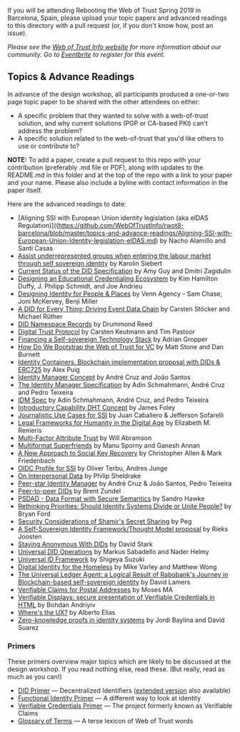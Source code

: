 If you will be attending Rebooting the Web of Trust Spring 2019 in Barcelona, Spain, please upload your topic papers and advanced readings to this directory with a pull request (or, if you don't know how, post an issue).

_Please see the [Web of Trust Info website](http://www.weboftrust.info/) for more information about our community. Go to [Eventbrite](https://www.eventbrite.com/e/rebooting-the-web-of-trust-viii-spring-2019-barcelona-tickets-54843077120) to register for this event._

##  Topics & Advance Readings

In advance of the design workshop, all participants produced a one-or-two page topic paper to be shared with the other attendees on either:

* A specific problem that they wanted to solve with a web-of-trust solution, and why current solutions (PGP or CA-based PKI) can't address the problem?
* A specific solution related to the web-of-trust that you'd like others to use or contribute to?

**NOTE:** To add a paper, create a pull request to this repo with your contribution (preferably .md file or PDF), along with updates to the README.md in this folder and at the top of the repo with a link to your paper and your name. Please also include a byline with contact information in the paper itself.

Here are the advanced readings to date:

* [Aligning SSI with European Union identity legislation (aka eIDAS Regulation)]((https://github.com/WebOfTrustInfo/rwot8-barcelona/blob/master/topics-and-advance-readings/Aligning-SSI-with-European-Union-Identity-legislation-eIDAS.md) by Nacho Alamillo and Santi Casas
* [Assist underrepresented groups when entering the labour market through self sovereign identity](https://github.com/WebOfTrustInfo/rwot8-barcelona/blob/master/topics-and-advance-readings/diverse-teams.md) by Karolin Siebert
* [Current Status of the DID Specification](https://github.com/WebOfTrustInfo/rwot8-barcelona/blob/master/topics-and-advance-readings/did-spec-current-status.md) by Amy Guy and Dmitri Zagidulin
* [Designing an Educational Credentialing Ecosystem](https://github.com/WebOfTrustInfo/rwot8-barcelona/blob/master/topics-and-advance-readings/educational-credentialing-ecosystem.md) by Kim Hamilton Duffy, J. Philipp Schmidt, and Joe Andrieu
* [Designing Identity for People & Places](https://github.com/WebOfTrustInfo/rwot8-barcelona/blob/master/topics-and-advance-readings/identity-for-people-places.md) by Venn Agency - Sam Chase, Joni McKervey, Benji Miller
* [A DID for Every Thing: Driving Event Data Chain](https://github.com/WebOfTrustInfo/rwot8-barcelona/blob/master/topics-and-advance-readings/A-DID-for-every-thing---Agile-Driving-Data-Chain) by Carsten Stöcker and Michael Rüther
* [DID Namespace Records](https://github.com/WebOfTrustInfo/rwot8-barcelona/blob/master/topics-and-advance-readings/did-namespace-records.md) by Drummond Reed
* [Digital Trust Protocol](https://github.com/WebOfTrustInfo/rwot8-barcelona/blob/master/topics-and-advance-readings/DigitalTrustProtocol.md) by Carsten Keutmann and Tim Pastoor
* [Financing a Self-sovereign Technology Stack](https://github.com/WebOfTrustInfo/rwot8-barcelona/blob/master/topics-and-advance-readings/financing-self-sovereign-stack.md) by Adrian Gropper
* [How Do We Bootstrap the Web of Trust for VC](https://github.com/WebOfTrustInfo/rwot8-barcelona/blob/master/topics-and-advance-readings/bootstrap_web-of-trust_reliance-lifecycle.md) by Matt Stone and Dan Burnett
* [Identity Containers. Blockchain implementation proposal with DIDs & ERC725](https://github.com/WebOfTrustInfo/rwot8-barcelona/blob/master/topics-and-advance-readings/identity-containers.md) by Alex Puig
* [Identity Manager Concept](https://github.com/WebOfTrustInfo/rwot8-barcelona/blob/master/topics-and-advance-readings/IdentityManager.md) by André Cruz and João Santos
* [The Identity Manager Specification](https://github.com/WebOfTrustInfo/rwot8-barcelona/blob/master/topics-and-advance-readings/idm-spec.md) by Adin Schmahmann, André Cruz and Pedro Teixeira
* [IDM Spec](https://github.com/WebOfTrustInfo/rwot8-barcelona/blob/master/topics-and-advance-readings/idm-spec.md) by Adin Schmahmann, André Cruz, and Pedro Teixeira
* [Introductory Capability DHT Concept](https://github.com/WebOfTrustInfo/rwot8-barcelona/blob/master/topics-and-advance-readings/introductory-capability-dht-concept.md) by James Foley
* [Journalistic Use Cases for SSI](https://github.com/WebOfTrustInfo/rwot8-barcelona/blob/master/topics-and-advance-readings/Journalistic%20use-cases%20for%20SSI:%20%20signatures%2C%20verified%20claims%2C%20and%20canonical-text%20registries) by Juan Caballero & Jefferson Sofarelli
* [Legal Frameworks for Humanity in the Digital Age](https://github.com/WebOfTrustInfo/rwot8-barcelona/blob/master/topics-and-advance-readings/rightsframeworks.md) by Elizabeth M. Renieris
* [Multi-Factor Attribute Trust](https://github.com/WebOfTrustInfo/rwot8-barcelona/blob/master/topics-and-advance-readings/trusting-attributes.md) by Will Abramson
* [Multiformat Superfriends](https://github.com/WebOfTrustInfo/rwot8-barcelona/blob/master/topics-and-advance-readings/multiformat-superfriends.md) by Manu Sporny and Ganesh Annan
* [A New Approach to Social Key Recovery](https://github.com/WebOfTrustInfo/rwot8-barcelona/blob/master/topics-and-advance-readings/social-key-recovery.md) by Christopher Allen & Mark Friedenbach
* [OIDC Profile for SSI](https://github.com/WebOfTrustInfo/rwot8-barcelona/blob/master/topics-and-advance-readings/oidc-profile-for-ssi.md) by Oliver Terbu, Andres Junge
* [On Interpersonal Data](https://github.com/WebOfTrustInfo/rwot8-barcelona/blob/master/topics-and-advance-readings/on-personal-data.md) by Philip Sheldrake
* [Peer-star Identity Manager](https://github.com/WebOfTrustInfo/rwot8-barcelona/blob/master/topics-and-advance-readings/IdentityManager.md) by André Cruz & João Santos, Pedro Teixeira
* [Peer-to-peer DIDs](https://github.com/WebOfTrustInfo/rwot8-barcelona/blob/master/topics-and-advance-readings/P2P-DID.md) by Brent Zundel
* [PSDAD - Data Format with Secure Semantics](https://github.com/WebOfTrustInfo/rwot8-barcelona/blob/master/topics-and-advance-readings/psdad.md) by Sandro Hawke
* [Rethinking Priorities: Should Identity Systems Divide or Unite People?](https://bford.info/2019/02/08/identity/) by Bryan Ford
* [Security Considerations of Shamir's Secret Sharing](https://github.com/WebOfTrustInfo/rwot8-barcelona/blob/master/topics-and-advance-readings/security_shamirs.md) by Peg
* [A Self-Sovereign Identity Framework/Thought Model proposal](https://github.com/WebOfTrustInfo/rwot8-barcelona/blob/master/topics-and-advance-readings/SSI-FrameworkProposal.md) by Rieks Joosten
* [Staying Anonymous With DIDs](https://github.com/WebOfTrustInfo/rwot8-barcelona/blob/master/topics-and-advance-readings/Anonymous_DIDs.md) by David Stark
* [Universal DID Operations](https://github.com/WebOfTrustInfo/rwot8-barcelona/blob/master/topics-and-advance-readings/Universal-DID-Operations.md) by Markus Sabadello and Nader Helmy
* [Universal ID Framework](https://github.com/WebOfTrustInfo/rwot8-barcelona/blob/master/topics-and-advance-readings/universal-id-framework.md) by Shigeya Suzuki
* [Digital Identity for the Homeless](https://github.com/WebOfTrustInfo/rwot8-barcelona/blob/master/topics-and-advance-readings/Digital-Identity-for-the-Homeless.md) by Mike Varley and Matthew Wong
* [The Universal Ledger Agent: a Logical Result of Rabobank's Journey in Blockchain-based self-sovereign identity](https://github.com/WebOfTrustInfo/rwot8-barcelona/blob/master/topics-and-advance-readings/universal-ledger-agent.md) by David Lamers
* [Verifiable Claims for Postal Addresses](https://github.com/WebOfTrustInfo/rwot8-barcelona/blob/master/topics-and-advance-readings/verifiable-postal-address-claims.md) by Moses MA
* [Verifiable Displays: secure presentation of Verifiable Credentials in HTML](https://github.com/WebOfTrustInfo/rwot8-barcelona/blob/master/topics-and-advance-readings/verifiable-displays-in-HTML.md) by Bohdan Andriyiv
* [Where's the UX?](https://github.com/WebOfTrustInfo/rwot8-barcelona/blob/master/topics-and-advance-readings/did-ux.md) by Alberto Elias
* [Zero-knowledge proofs in identity systems](https://github.com/WebOfTrustInfo/rwot8-barcelona/blob/master/topics-and-advance-readings/Zero-knowledge-Proofs.md) by Jordi Baylina and David Suarez

### Primers

These primers overview major topics which are likely to be discussed
at the design workshop. If you read nothing else, read these. (But
really, read as much as you can!)

* [DID Primer](https://github.com/WebOfTrustInfo/rwot8-barcelona/blob/master/topics-and-advance-readings/did-primer.md) — Decentralized Identifiers ([extended version](https://github.com/WebOfTrustInfo/rwot7-fall2018/blob/master/topics-and-advance-readings/did-primer-extended.md) also available)
* [Functional Identity Primer](https://github.com/WebOfTrustInfo/rwot8-barcelona/blob/master/topics-and-advance-readings/functional-identity-primer.md) — A different way to look at identity
* [Verifiable Credentials Primer](https://github.com/WebOfTrustInfo/rwot8-barcelona/blob/master/topics-and-advance-readings/verifiable-credentials-primer.md) — The project formerly known as Verifiable Claims
* [Glossary of Terms](https://github.com/WebOfTrustInfo/rwot8-barcelona/blob/master/topics-and-advance-readings/glossary-primer.md) — A terse lexicon of Web of Trust words
